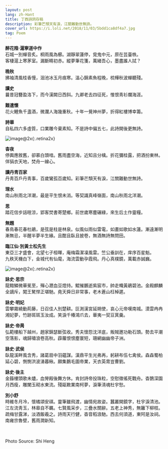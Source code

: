 ```yaml
---
layout: post
lang: zh-Hant
title: 丁酉詩詞存稿
description: 彩筆芒頹天有淚，江關難動世無詩。
cover_url: https://i.loli.net/2018/11/03/5bdd1ca8df4a7.jpg
tag: Poem
---
```


**醉花陰·滬寧道中作**   
石城一別蟬音炙。桐雨風為櫛。湖靜翠蓮停，覓鬼中元，原在芸臺帙。   
客棲滬上寒茅室。漏斷睛初赤。縱夢筆花箋，萬緒吾心，墨盡誰人拭？

**晚秋**   
拂袖清風桂香慢，洇池冰玉月痕寒。溫心錦素魚程晚，梳樺秋波蟬聽殘。

**讀史**   
曩昔冠簪盈洛下，而今漢闕日西斜。九卿老去四征死，惟恨靑衫爛海涯。

**難遣懷**   
花火鯉魚千盞酒，微瀾人海幾重秋。十年一覺神州夢，折得紅樓博幸籌。

**詩華**   
自私四六多虛質，口業雕今棄素知。不是詩中偏五七，此詩開後更無詩。

![image@2x](https://i.loli.net/2018/11/03/5bdd1ca8bf479.jpg){:.retina2x}

**杳夜**   
停輿應敘舊，卻慕白頭喑。舊雨盡空海，近知且分檎。折花彌桂露，把酒扮東林。佯狷衣天地，焚舟一線心。

**讀丹靑百家**   
丹靑百戶丹靑事，百歲鸞孤百歲知。彩筆芒頹天有淚，江關難動世無詩。

**理水**   
南山秋雨北洋潮，最是平生恨未消。等契識真峰嶺面，南山秋雨北洋潮。

**思**   
踏花信步話暄涼，郢客焚書寄楚鄉。前世歲寒塵碾綠，來生后土作靈糧。

**無題**   
春鳥春花春杜鵑，是弦是柱是林泉。似風似雨似雷電，如畫如歌如水蓮。漸遠漸明漸無忌，半醒半夢半生緣。且酣且臥且披卷，無酒無詩無問田。

**臨江仙·別黃士松先生**   
東亞三才盛會，北望七子桓暉，庵梅霜潔凜風雷。竺公垂訓在，庠序百星魁。   
九秩天機白下，金城代有仙麾，海流雲動孕霞飛。丹心真樸鏡，萬載赤誠巍。

![image@2x](https://i.loli.net/2018/11/03/5bdd1ca863140.jpg){:.retina2x}

**詠史·思宗**   
龍黯鱗微華冕至，殫心瀝血豆燈持。鯤摧鵬逝紫宸市，帥走幟黃鵑碧池。金殿麒麟全謫斥，闖王駑悍正堪馳。堯天舜日非常事，老木蒼山枉棹遲。

**詠史·明妃**   
雲攀霧繞動荊藤，日召佳人別楚耕。叵測漢宮延朔使，哀心元帝嘆南城。漠雲冉冉湘妃夢，竹跡斑斑玉汝成。笑淚千椿鴻爪去，華夷一契豆萁羹。

**詠史·帝昺**   
弘範樓船下越州，趙家錦瑟斷弦收。秀夫懷怨沈洋底，叛賊邀功勒石頭。勢去平潮空落影，魂歸嘯浪卷高秋。薜蘿恨恨塵寰短，珊網幽幽帝子洲。

**詠史·武侯**   
臥龍溪畔風含秀，諸葛扇中羽蘊謀。漢鼎平生光弗再，躬耕布伍七禽侯。森森蜀柏延心碧，惻惻洪波湧暮楸。願集鵝毛圖帝業，天衣英胄豈曹劉。

**詠史·後主**   
金籙樓頭歌未燼，血膋殿後舞方休。肯封詩帝投珠粒，空慰徵徭死戰舟。杳鵲深園月西瘦，雕闌玉砌水東流。殘甌斁業南柯夢，淚筆淸魂杜宇愁。

**別小舒**   
時維冬月冷，懷橘頌安祺。靈筆雖飛渡，幽情宛故姿。蠶叢開鏡字，杜宇淚清池。江左流靑玉，林皋自不羈。七賢風采步，三疊水關辭。五老上神秀，無籬下柳枝。疏梅甘露涕，淡酒飯羲之。詩雨天行健，杳音稻浪馳。西去何須道，東阿是汝祠。南雍宗魯壁，舊雨潤新知。

&emsp;  
&emsp;  
Photo Source: Shi Heng

